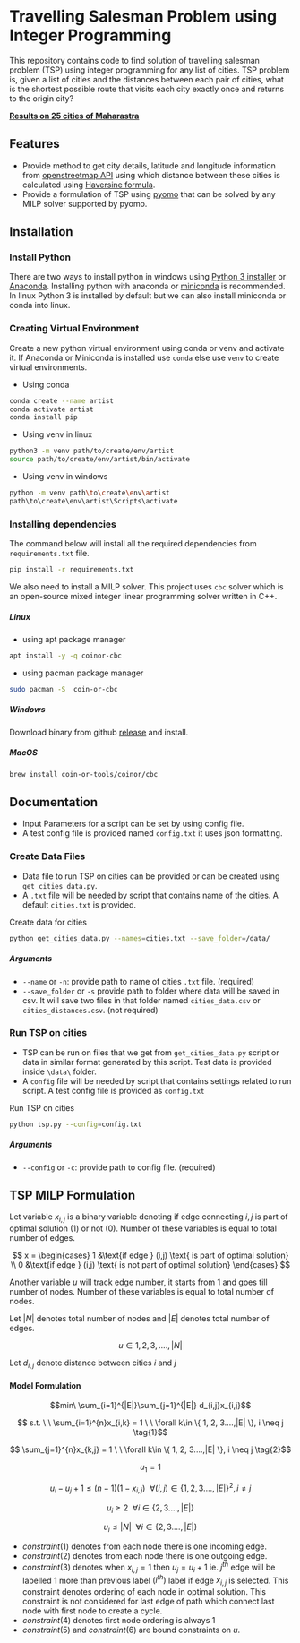 # Travelling Salesman Problem using Integer Programming

This repository contains code to find solution of travelling salesman problem (TSP) using integer programming for any list of cities. TSP problem is, given a list of cities and the distances between each pair of cities, what is the shortest possible route that visits each city exactly once and returns to the origin city?

**[Results on 25 cities of Maharastra](https://tarun-bisht.github.io/tsp/data/tsp_map.html)**

## Features
- Provide method to get city details, latitude and longitude information from [openstreetmap API](https://nominatim.openstreetmap.org) using which distance between these cities is calculated using [Haversine formula](https://www.geeksforgeeks.org/haversine-formula-to-find-distance-between-two-points-on-a-sphere/).
- Provide a formulation of TSP using [pyomo](http://www.pyomo.org/) that can be solved by any MILP solver supported by pyomo.

## Installation
### Install Python
There are two ways to install python in windows using [Python 3 installer](https://www.python.org/downloads/) or [Anaconda](https://docs.conda.io/projects/conda/en/latest/user-guide/install/index.html). Installing python with anaconda or [miniconda](https://docs.conda.io/en/latest/miniconda.html) is recommended. In linux Python 3 is installed by default but we can also install miniconda or conda into linux.

### Creating Virtual Environment
Create a new python virtual environment using conda or venv and activate it. If Anaconda or Miniconda is installed use `conda` else use `venv` to create virtual environments.

- Using conda
```bash
conda create --name artist
conda activate artist
conda install pip
```

- Using venv in linux
```bash
python3 -m venv path/to/create/env/artist
source path/to/create/env/artist/bin/activate
```

- Using venv in windows
```bash
python -m venv path\to\create\env\artist
path\to\create\env\artist\Scripts\activate
```

### Installing dependencies
The command below will install all the required dependencies from `requirements.txt` file.
```bash
pip install -r requirements.txt
```
We also need to install a MILP solver. This project uses `cbc` solver which is an open-source mixed integer linear programming solver written in C++.
##### Linux
- using apt package manager
```bash
apt install -y -q coinor-cbc
```
- using pacman package manager
```bash
sudo pacman -S  coin-or-cbc
```
##### Windows
Download binary from github [release](https://github.com/coin-or/Cbc/releases/tag/releases%2F2.10.8) and install.

##### MacOS 
```bash
brew install coin-or-tools/coinor/cbc
```

## Documentation
- Input Parameters for a script can be set by using config file.
- A test config file is provided named `config.txt` it uses json formatting.

### Create Data Files
- Data file to run TSP on cities can be provided or can be created using `get_cities_data.py`.
- A `.txt` file will be needed by script that contains name of the cities. A default `cities.txt` is provided.

Create data for cities
```bash
python get_cities_data.py --names=cities.txt --save_folder=/data/
```
##### Arguments
- `--name` or `-n`: provide path to name of cities `.txt` file. (required)
- `--save_folder` or `-s` provide path to folder where data will be saved in csv. It will save two files in that folder named `cities_data.csv` or `cities_distances.csv`. (not required)

### Run TSP on cities
- TSP can be run on files that we get from `get_cities_data.py` script or data in similar format generated by this script. Test data is provided inside `\data\` folder.
- A `config` file will be needed by script that contains settings related to run script. A test config file is provided as `config.txt`

Run TSP on cities
```bash
python tsp.py --config=config.txt
```
##### Arguments
- `--config` or `-c`: provide path to config file. (required)

## TSP MILP Formulation
Let variable $x_{i,j}$ is a binary variable denoting if edge connecting $i, j$ is part of optimal solution $(1)$ or not $(0)$. Number of these variables is equal to total number of edges.

$$ 
x = 
\begin{cases}
1 &\text{if edge } (i,j) \text{ is part of optimal solution} \\
0 &\text{if edge } (i,j) \text{ is not part of optimal solution}
\end{cases}
$$

Another variable $u$ will track edge number, it starts from $1$ and goes till number of nodes. Number of these variables is equal to total number of nodes.

Let $|N|$ denotes total number of nodes and $|E|$ denotes total number of edges.

$$ 
u \in {1, 2, 3, ...., |N|}
$$

Let $d_{i,j}$ denote distance between cities $i$ and $j$

#### Model Formulation

$$min\ \sum_{i=1}^{|E|}\sum_{j=1}^{|E|} d_{i,j}x_{i,j}$$

$$ s.t. \ \ \sum_{i=1}^{n}x_{i,k} = 1 \ \ \forall k\in \{ 1, 2, 3....,|E| \}, i \neq j \tag{1}$$

$$ \sum_{j=1}^{n}x_{k,j} = 1 \ \ \forall k\in \{ 1, 2, 3....,|E| \}, i \neq j \tag{2}$$

$$ u_1 = 1 \tag{3}$$

$$ u_i - u_j + 1 \leq (n-1)(1-x_{i,j}) \ \ \forall (i,j)\in \{ 1, 2, 3....,|E| \}^2, i \neq j \tag{4}$$

$$ u_i \ge 2 \ \ \forall i\in \{ 2, 3....,|E| \} \tag{5}$$

$$ u_i \le |N| \ \ \forall i\in \{ 2, 3....,|E| \} \tag{6}$$

- $constraint(1)$ denotes from each node there is one incoming edge. 
- $constraint(2)$ denotes from each node there is one outgoing edge.
- $constraint(3)$ denotes when $x_{i,j} = 1$ then $u_j = u_i + 1$ ie. $j^{th}$ edge will be labelled $1$ more than previous label $(i^{th})$ label if edge $x_{i,j}$ is selected. This constraint denotes ordering of each node in optimal solution. This constraint is not considered for last edge of path which connect last node with first node to create a cycle.
- $constraint(4)$ denotes first node ordering is always $1$
- $constraint(5)$ and $constraint(6)$ are bound constraints on $u$.
